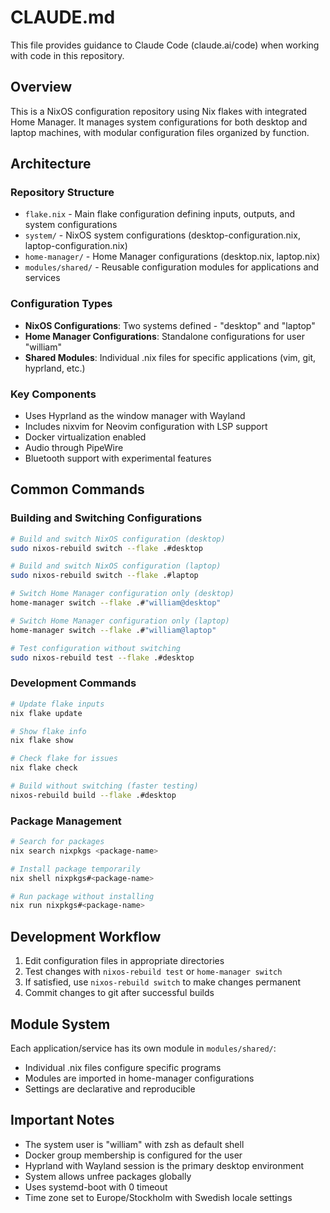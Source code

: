 # CLAUDE.md

This file provides guidance to Claude Code (claude.ai/code) when working with code in this repository.

## Overview

This is a NixOS configuration repository using Nix flakes with integrated Home Manager. It manages system configurations for both desktop and laptop machines, with modular configuration files organized by function.

## Architecture

### Repository Structure
- `flake.nix` - Main flake configuration defining inputs, outputs, and system configurations
- `system/` - NixOS system configurations (desktop-configuration.nix, laptop-configuration.nix)
- `home-manager/` - Home Manager configurations (desktop.nix, laptop.nix) 
- `modules/shared/` - Reusable configuration modules for applications and services

### Configuration Types
- **NixOS Configurations**: Two systems defined - "desktop" and "laptop"
- **Home Manager Configurations**: Standalone configurations for user "william"
- **Shared Modules**: Individual .nix files for specific applications (vim, git, hyprland, etc.)

### Key Components
- Uses Hyprland as the window manager with Wayland
- Includes nixvim for Neovim configuration with LSP support
- Docker virtualization enabled
- Audio through PipeWire
- Bluetooth support with experimental features

## Common Commands

### Building and Switching Configurations
```bash
# Build and switch NixOS configuration (desktop)
sudo nixos-rebuild switch --flake .#desktop

# Build and switch NixOS configuration (laptop)  
sudo nixos-rebuild switch --flake .#laptop

# Switch Home Manager configuration only (desktop)
home-manager switch --flake .#"william@desktop"

# Switch Home Manager configuration only (laptop)
home-manager switch --flake .#"william@laptop"

# Test configuration without switching
sudo nixos-rebuild test --flake .#desktop
```

### Development Commands
```bash
# Update flake inputs
nix flake update

# Show flake info
nix flake show

# Check flake for issues
nix flake check

# Build without switching (faster testing)
nixos-rebuild build --flake .#desktop
```

### Package Management
```bash
# Search for packages
nix search nixpkgs <package-name>

# Install package temporarily
nix shell nixpkgs#<package-name>

# Run package without installing
nix run nixpkgs#<package-name>
```

## Development Workflow

1. Edit configuration files in appropriate directories
2. Test changes with `nixos-rebuild test` or `home-manager switch`
3. If satisfied, use `nixos-rebuild switch` to make changes permanent
4. Commit changes to git after successful builds

## Module System

Each application/service has its own module in `modules/shared/`:
- Individual .nix files configure specific programs
- Modules are imported in home-manager configurations
- Settings are declarative and reproducible

## Important Notes

- The system user is "william" with zsh as default shell
- Docker group membership is configured for the user
- Hyprland with Wayland session is the primary desktop environment
- System allows unfree packages globally
- Uses systemd-boot with 0 timeout
- Time zone set to Europe/Stockholm with Swedish locale settings